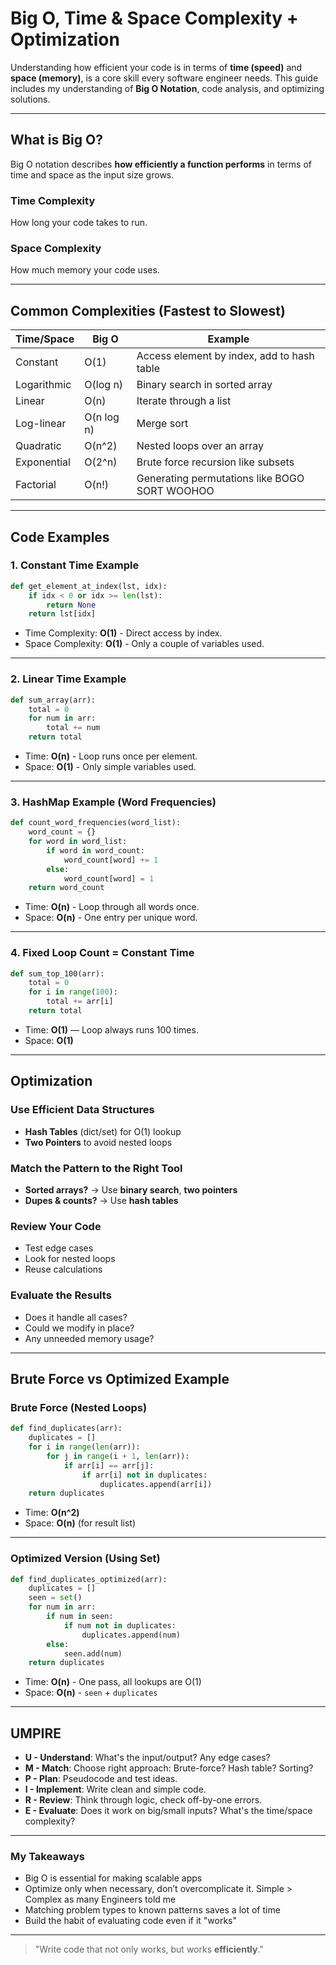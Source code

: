 # Big O, Time & Space Complexity + Optimization

Understanding how efficient your code is in terms of **time (speed)** and **space (memory)**, is a core skill every software engineer needs. 
This guide includes my understanding of **Big O Notation**, code analysis, and optimizing solutions.

---

## What is Big O?
Big O notation describes **how efficiently a function performs** in terms of time and space as the input size grows.

### Time Complexity
How long your code takes to run.

### Space Complexity
How much memory your code uses.

---

## Common Complexities (Fastest to Slowest)

| Time/Space | Big O | Example |
|------------|-------|---------|
| Constant   | O(1)  | Access element by index, add to hash table |
| Logarithmic | O(log n) | Binary search in sorted array |
| Linear     | O(n)  | Iterate through a list |
| Log-linear | O(n log n) | Merge sort |
| Quadratic  | O(n^2) | Nested loops over an array |
| Exponential | O(2^n) | Brute force recursion like subsets |
| Factorial | O(n!) | Generating permutations like BOGO SORT WOOHOO |

---

## Code Examples

### 1. **Constant Time Example**
```python
def get_element_at_index(lst, idx):
    if idx < 0 or idx >= len(lst):
        return None
    return lst[idx]
```
- Time Complexity: **O(1)** - Direct access by index.
- Space Complexity: **O(1)** - Only a couple of variables used.

---

### 2. **Linear Time Example**
```python
def sum_array(arr):
    total = 0
    for num in arr:
        total += num
    return total
```
- Time: **O(n)** - Loop runs once per element.
- Space: **O(1)** - Only simple variables used.

---

### 3. **HashMap Example (Word Frequencies)**
```python
def count_word_frequencies(word_list):
    word_count = {}
    for word in word_list:
        if word in word_count:
            word_count[word] += 1
        else:
            word_count[word] = 1
    return word_count
```
- Time: **O(n)** - Loop through all words once.
- Space: **O(n)** - One entry per unique word.

---

### 4. **Fixed Loop Count = Constant Time**
```python
def sum_top_100(arr):
    total = 0
    for i in range(100):
        total += arr[i]
    return total
```
- Time: **O(1)** — Loop always runs 100 times.
- Space: **O(1)**

---

## Optimization

### Use Efficient Data Structures
- **Hash Tables** (dict/set) for O(1) lookup
- **Two Pointers** to avoid nested loops

### Match the Pattern to the Right Tool
- **Sorted arrays?** -> Use **binary search**, **two pointers**
- **Dupes & counts?** -> Use **hash tables**

### Review Your Code
- Test edge cases
- Look for nested loops
- Reuse calculations

### Evaluate the Results
- Does it handle all cases?
- Could we modify in place?
- Any unneeded memory usage?

---

## Brute Force vs Optimized Example

### Brute Force (Nested Loops)
```python
def find_duplicates(arr):
    duplicates = []
    for i in range(len(arr)):
        for j in range(i + 1, len(arr)):
            if arr[i] == arr[j]:
                if arr[i] not in duplicates:
                    duplicates.append(arr[i])
    return duplicates
```
- Time: **O(n^2)**
- Space: **O(n)** (for result list)

---

### Optimized Version (Using Set)
```python
def find_duplicates_optimized(arr):
    duplicates = []
    seen = set()
    for num in arr:
        if num in seen:
            if num not in duplicates:
                duplicates.append(num)
        else:
            seen.add(num)
    return duplicates
```
- Time: **O(n)** - One pass, all lookups are O(1)
- Space: **O(n)** - `seen` + `duplicates`

---

## UMPIRE

- **U - Understand**: What's the input/output? Any edge cases?
- **M - Match**: Choose right approach: Brute-force? Hash table? Sorting?
- **P - Plan**: Pseudocode and test ideas.
- **I - Implement**: Write clean and simple code.
- **R - Review**: Think through logic, check off-by-one errors.
- **E - Evaluate**: Does it work on big/small inputs? What's the time/space complexity?

---

### My Takeaways
- Big O is essential for making scalable apps
- Optimize only when necessary, don’t overcomplicate it. Simple > Complex as many Engineers told me
- Matching problem types to known patterns saves a lot of time
- Build the habit of evaluating code even if it "works"

---

> "Write code that not only works, but works **efficiently**."